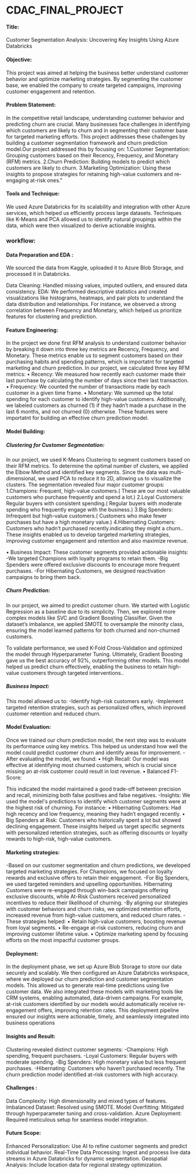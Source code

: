 # CDAC_FINAL_PROJECT

 #### Title: 
   Customer Segmentation Analysis: Uncovering Key Insights Using Azure Databricks
 #### Objective:
 This project was aimed at helping the business better understand customer behavior and optimize marketing strategies. By segmenting the customer base, we enabled the company to create targeted campaigns, improving customer engagement and retention.

#### Problem Statement:
In the competitive retail landscape, understanding customer behavior and predicting churn are crucial. Many businesses face challenges in identifying which customers are likely to churn and in segmenting their customer base for targeted marketing efforts. This project addresses these challenges by building a customer segmentation framework and churn prediction model.Our project addressed this by focusing on:
1.Customer Segmentation: Grouping customers based on their Recency, Frequency, and Monetary (RFM) metrics.
2.Churn Prediction: Building models to predict which customers are likely to churn.
3.Marketing Optimization: Using these insights to propose strategies for retaining high-value customers and re-engaging at-risk ones."

#### Tools and Technique:
We used Azure Databricks for its scalability and integration with other Azure services, which helped us efficiently process large datasets. Techniques like K-Means and PCA allowed us to identify natural groupings within the data, which were then visualized to derive actionable insights.

### workflow:
#### Data Preparation and EDA :
We sourced the data from Kaggle, uploaded it to Azure Blob Storage, and processed it in Databricks.

Data Cleaning: Handled missing values, imputed outliers, and ensured data consistency.
EDA: We performed descriptive statistics and created visualizations like histograms, heatmaps, and pair plots to understand the data distribution and relationships. For instance, we observed a strong correlation between Frequency and Monetary, which helped us prioritize features for clustering and prediction.

#### Feature Engineering:
In the project we done first RFM analysis  to understand customer behavior by breaking it down into three key metrics are Recency, Frequency, and Monetary. These metrics enable us to segment customers based on their purchasing habits and spending patterns, which is importatnt for targeted marketing and churn prediction.
In our project, we calculated three key RFM metrics:
•	Recency: We measured how recently each customer made their last purchase by calculating the number of days since their last transaction.
•	Frequency: We counted the number of transactions made by each customer in a given time frame.
•	Monetary: We summed up the total spending for each customer to identify high-value customers.
Additionally, we labeled customers as churned (1) if they hadn’t made a purchase in the last 6 months, and not churned (0) otherwise. These features were importatnt for building an effective churn prediction model.

#### Model Building:
##### Clustering for Customer Segmentation:
In our project, we used K-Means Clustering to segment customers based on their RFM metrics. To determine the optimal number of clusters, we applied the Elbow Method and identified key segments. Since the data was multi-dimensional, we used PCA to reduce it to 2D, allowing us to visualize the clusters.
The segmentation revealed four major customer groups:
1.Champions: Frequent, high-value customers.( These are our most valuable customers who purchase frequently and spend a lot.)
2.Loyal Customers: Regular buyers with consistent spending.( Regular buyers with moderate spending who frequently engage with the business.)
3.Big Spenders: Infrequent but high-value customers.( Customers who make fewer purchases but have a high monetary value.)
4.Hibernating Customers: Customers who hadn’t purchased recently.indicating they might a churn.. 
These insights enabled us to develop targeted marketing strategies, improving customer engagement and retention and also maximize revenue.

•	Business Impact:
These customer segments provided actionable insights:
-We targeted Champions with loyalty programs to retain them.
-Big Spenders were offered exclusive discounts to encourage more frequent purchases.
-For Hibernating Customers, we designed reactivation campaigns to bring them back.

##### Churn Prediction:
In our project, we aimed to predict customer churn. We started with Logistic Regression as a baseline due to its simplicity. Then, we explored more complex models like SVC and Gradient Boosting Classifier. Given the dataset’s imbalance, we applied SMOTE to oversample the minority class, ensuring the model learned patterns for both churned and non-churned customers.

To validate performance, we used K-Fold Cross-Validation and optimized the model through Hyperparameter Tuning. Ultimately, Gradient Boosting gave us the best accuracy of 92%, outperforming other models. This model helped us predict churn effectively, enabling the business to retain high-value customers through targeted interventions..
##### Business Impact:
This model allowed us to:
-Identify high-risk customers early.
-Implement targeted retention strategies, such as personalized offers, which improved customer retention and reduced churn.

#### Model Evaluation:
Once we trained our churn prediction model, the next step was to evaluate its performance using key metrics. This helped us understand how well the model could predict customer churn and identify areas for improvement.
-After evaluating the model, we found:
•	High Recall: 
Our model was effective at identifying most churned customers, which is crucial since missing an at-risk customer could result in lost revenue.
•	Balanced F1-Score: 

This indicated the model maintained a good trade-off between precision and recall, minimizing both false positives and false negatives.
-Insights:
We used the model's predictions to identify which customer segments were at the highest risk of churning. For instance:
•	Hibernating Customers: 
Had high recency and low frequency, meaning they hadn’t engaged recently.
•	Big Spenders at Risk: 
Customers who historically spent a lot but showed declining engagement.
These insights helped us target specific segments with personalized retention strategies, such as offering discounts or loyalty rewards to high-risk, high-value customers.

#### Marketing strategies:
-Based on our customer segmentation and churn predictions, we developed targeted marketing strategies. For Champions, we focused on loyalty rewards and exclusive offers to retain their engagement. 
-For Big Spenders, we used targeted reminders and upselling opportunities. Hibernating Customers were re-engaged through win-back campaigns offering exclusive discounts, while At-Risk Customers received personalized incentives to reduce their likelihood of churning.
-By aligning our strategies with customer behaviors and churn risks, we optimized retention efforts, increased revenue from high-value customers, and reduced churn rates.
-These strategies helped:
•	Retain high-value customers, boosting revenue from loyal segments.
•	Re-engage at-risk customers, reducing churn and improving customer lifetime value.
•	Optimize marketing spend by focusing efforts on the most impactful customer groups.

#### Deployment:
In the deployment phase, we set up Azure Blob Storage to store our data securely and scalably. We then configured an Azure Databricks workspace, where we deployed our churn prediction and customer segmentation models. This allowed us to generate real-time predictions using live customer data.
We also integrated these models with marketing tools like CRM systems, enabling automated, data-driven campaigns. For example, at-risk customers identified by our models would automatically receive re-engagement offers, improving retention rates. This deployment pipeline ensured our insights were actionable, timely, and seamlessly integrated into business operations

#### Insights and Result:
Clustering revealed distinct customer segments:
-Champions: High spending, frequent purchasers.
-Loyal Customers: Regular buyers with moderate spending.
-Big Spenders: High monetary value but less frequent purchases.
-Hibernating: Customers who haven’t purchased recently.
The churn prediction model identified at-risk customers with high accuracy.

#### Challenges :
Data Complexity: High dimensionality and mixed types of features.
Imbalanced Dataset: Resolved using SMOTE.
Model Overfitting: Mitigated through hyperparameter tuning and cross-validation.
Azure Deployment: Required meticulous setup for seamless model integration.

#### Future Scope:
Enhanced Personalization: Use AI to refine customer segments and predict individual behavior.
Real-Time Data Processing: Ingest and process live data streams in Azure Databricks for dynamic segmentation.
Geospatial Analysis: Include location data for regional strategy optimization.
